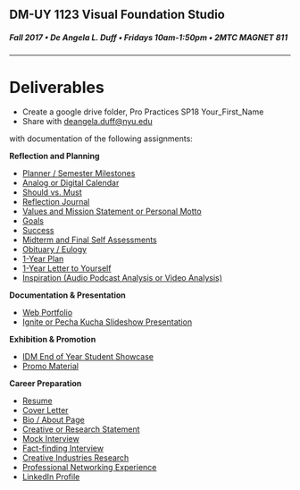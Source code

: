 ## DM-UY 1123 Visual Foundation Studio
##### Fall 2017 • De Angela L. Duff • Fridays 10am-1:50pm • 2MTC MAGNET 811
---

# Deliverables

* Create a google drive folder, Pro Practices SP18 Your_First_Name
* Share with deangela.duff@nyu.edu 

with documentation of the following assignments:

**Reflection and Planning**

* [Planner / Semester Milestones](planner.md)
* [Analog or Digital Calendar](calendar.md)
* [Should vs. Must](should_must.md)
* [Reflection Journal](reflection_journal.md)
* [Values and Mission Statement or Personal Motto](values.md)
* [Goals](goals.md)
* [Success](success.md)
* [Midterm and Final Self Assessments](self_assessments.md)
* [Obituary / Eulogy](obituary_eulogy.md)
* [1-Year Plan](1yrplan.md)
* [1-Year Letter to Yourself](1yearletter.md)
* [Inspiration (Audio Podcast Analysis or Video Analysis)](inspiration.md)

**Documentation & Presentation**

* [Web Portfolio](web_portfolio.md)
* [Ignite or Pecha Kucha Slideshow Presentation](presentation.md)

**Exhibition & Promotion**

* [IDM End of Year Student Showcase](idm_student_showcase.md)
* [Promo Material](promo.md)

**Career Preparation**

* [Resume](resume.md)
* [Cover Letter](cover_letter.md)
* [Bio / About Page](bio.md)
* [Creative or Research Statement](statement.md)
* [Mock Interview](mock_interview.md)
* [Fact-finding Interview](fact-finding_interview.md)
* [Creative Industries Research](creative_industries_research.md)
* [Professional Networking Experience](network.md)
* [LinkedIn Profile](linkedin.md)